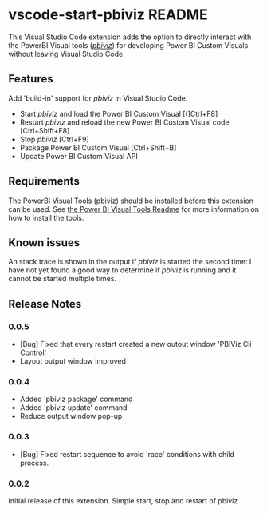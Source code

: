 # vscode-start-pbiviz README

This Visual Studio Code extension adds the option to directly interact with the PowerBI Visual tools ([*pbiviz*](https://github.com/Microsoft/PowerBI-visuals-tools))
for developing Power BI Custom Visuals without leaving Visual Studio Code.

## Features

Add 'build-in' support for *pbiviz* in Visual Studio Code.

- Start *pbiviz* and load the Power BI Custom Visual [(]Ctrl+F8]
- Restart *pbiviz* and reload the new Power BI Custom Visual code [Ctrl+Shift+F8]
- Stop *pbiviz* [Ctrl+F9]
- Package Power BI Custom Visual [Ctrl+Shift+B]
- Update Power BI Custom Visual API

## Requirements

The PowerBI Visual Tools (pbiviz) should be installed before this extension can be used. 
See [the Power BI Visual Tools Readme](https://github.com/Microsoft/PowerBI-visuals-docs/blob/master/tools/README.md#installation)
for more information on how to install the tools.

## Known issues

An stack trace is shown in the output if *pbiviz* is started the second time: I have not yet found a good way to
determine if *pbiviz* is running and it cannot be started multiple times. 

## Release Notes

### 0.0.5

- [Bug] Fixed that every restart created a new outout window 'PBIViz Cli Control'
- Layout output window improved

### 0.0.4

- Added 'pbiviz package' command
- Added 'pbiviz update' command
- Reduce output window pop-up

### 0.0.3

- [Bug] Fixed restart sequence to avoid 'race' conditions with child process.

### 0.0.2
Initial release of this extension.
Simple start, stop and restart of pbiviz
